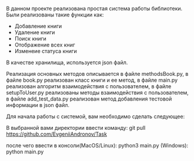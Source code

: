 В данном проекте реализована простая система работы библиотеки.
Были реализованы такие функции как:
 - Добавление книги
 - Удаление книги
 - Поиск книги
 - Отображение всех книг
 - Изменеие статуса книги

В качестве хранилища, используется json файл.

Реализация основных методов описывается в файле methodsBook.py, 
в файле book.py реализован класс книги и ее метод, 
в файле main.py реализован алгоритм взаимодействия с пользователем,
в файле setupToUser.py реализованы методы взаимодействия с пользователем,
в файле add_test_data.py реализован метод добавления тестовой информации в json файл.

Для начала работы с системой, вам необходимо сделать следующее:

В выбранной вами директории ввести команду:
git pull https://github.com/EvgeniiAndronov/Task

после чего ввести в консоли(MacOS/Linux):
python3 main.py
(Windows):
python main.py


